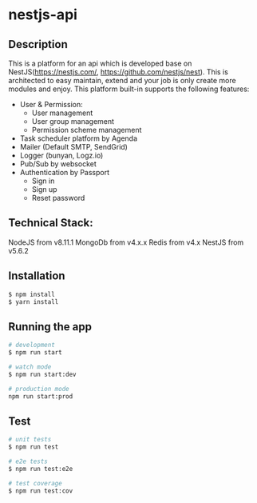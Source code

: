 # nestjs-api

## Description

This is a platform for an api which is developed base on NestJS(https://nestjs.com/, https://github.com/nestjs/nest).
This is architected to easy maintain, extend and your job is only create more modules and enjoy.
This platform built-in supports the following features:
- User & Permission:
    + User management
    + User group management
    + Permission scheme management
- Task scheduler platform by Agenda
- Mailer (Default SMTP, SendGrid)
- Logger (bunyan, Logz.io)
- Pub/Sub by websocket
- Authentication by Passport
    + Sign in
    + Sign up
    + Reset password

## Technical Stack:

NodeJS from v8.11.1
MongoDb from v4.x.x
Redis from v4.x
NestJS from v5.6.2

## Installation

```bash
$ npm install
$ yarn install
```

## Running the app

```bash
# development
$ npm run start

# watch mode
$ npm run start:dev

# production mode
npm run start:prod
```

## Test

```bash
# unit tests
$ npm run test

# e2e tests
$ npm run test:e2e

# test coverage
$ npm run test:cov
```

